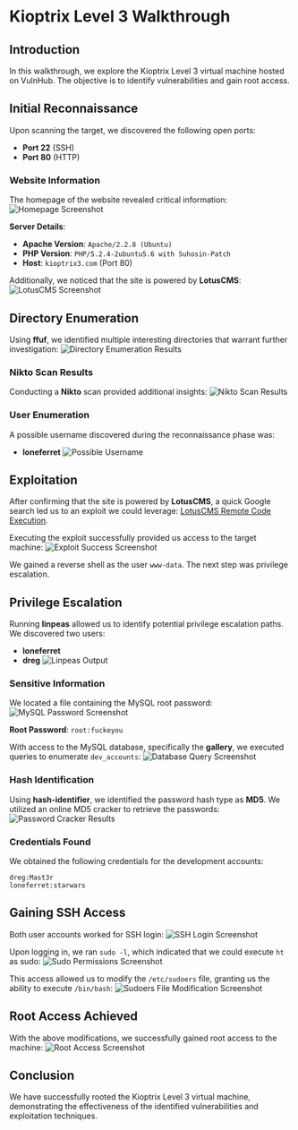 # Kioptrix Level 3 Walkthrough

## Introduction
In this walkthrough, we explore the Kioptrix Level 3 virtual machine hosted on VulnHub. The objective is to identify vulnerabilities and gain root access.

## Initial Reconnaissance
Upon scanning the target, we discovered the following open ports:
- **Port 22** (SSH)
- **Port 80** (HTTP)

### Website Information
The homepage of the website revealed critical information:
![Homepage Screenshot](./Image/1.png)

**Server Details**:
- **Apache Version**: `Apache/2.2.8 (Ubuntu)`
- **PHP Version**: `PHP/5.2.4-2ubuntu5.6 with Suhosin-Patch`
- **Host**: `kioptrix3.com` (Port 80)

Additionally, we noticed that the site is powered by **LotusCMS**:
![LotusCMS Screenshot](./Image/2.png)

## Directory Enumeration
Using **ffuf**, we identified multiple interesting directories that warrant further investigation:
![Directory Enumeration Results](./Image/3.png)

### Nikto Scan Results
Conducting a **Nikto** scan provided additional insights:
![Nikto Scan Results](./Image/4.png)

### User Enumeration
A possible username discovered during the reconnaissance phase was:
- **loneferret**
![Possible Username](./Image/5.png)

## Exploitation
After confirming that the site is powered by **LotusCMS**, a quick Google search led us to an exploit we could leverage: [LotusCMS Remote Code Execution](https://github.com/Hood3dRob1n/LotusCMS-Exploit/blob/master/lotusRCE.sh?source=post_page-----1efb94ccf630--------------------------------).

Executing the exploit successfully provided us access to the target machine:
![Exploit Success Screenshot](./Image/6.png)

We gained a reverse shell as the user `www-data`. The next step was privilege escalation.

## Privilege Escalation
Running **linpeas** allowed us to identify potential privilege escalation paths. We discovered two users:
- **loneferret**
- **dreg**
![Linpeas Output](./Image/7.png)

### Sensitive Information
We located a file containing the MySQL root password:
![MySQL Password Screenshot](./Image/8.png)

**Root Password**: `root:fuckeyou`

With access to the MySQL database, specifically the **gallery**, we executed queries to enumerate `dev_accounts`:
![Database Query Screenshot](./Image/9.png)

### Hash Identification
Using **hash-identifier**, we identified the password hash type as **MD5**. We utilized an online MD5 cracker to retrieve the passwords:
![Password Cracker Results](./Image/10.png)

### Credentials Found
We obtained the following credentials for the development accounts:
```plaintext
dreg:Mast3r
loneferret:starwars
```

## Gaining SSH Access
Both user accounts worked for SSH login:
![SSH Login Screenshot](./Image/11.png)

Upon logging in, we ran `sudo -l`, which indicated that we could execute `ht` as sudo:
![Sudo Permissions Screenshot](./Image/12.png)

This access allowed us to modify the `/etc/sudoers` file, granting us the ability to execute `/bin/bash`:
![Sudoers File Modification Screenshot](./Image/13.png)

## Root Access Achieved
With the above modifications, we successfully gained root access to the machine:
![Root Access Screenshot](./Image/14.png)

## Conclusion
We have successfully rooted the Kioptrix Level 3 virtual machine, demonstrating the effectiveness of the identified vulnerabilities and exploitation techniques.
